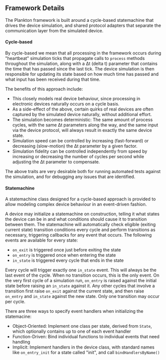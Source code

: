 ## Framework Details

The Plankton framework is built around a cycle-based statemachine that drives the device simulation, and shared protocol adapters that separate the communication layer from the simulated device.

#### Cycle-based

By cycle-based we mean that all processing in the framework occurs during "heartbeat" simulation ticks that propagate calls to `process` methods throughout the simulation, along with a Δt (delta t) parameter that contains the time that has passed since the last tick. The device simulation is then responsible for updating its state based on how much time has passed and what input has been received during that time.

The benefits of this approach include:

- This closely models real device behaviour, since processing in electronic devices naturally occurs on a cycle basis.
- As a side-effect of the above, certain quirks of real devices are often captured by the simulated device naturally, without additional effort.
- The simulation becomes deterministic: The same amount of process cycles, with the same Δt parameters along the way, and the same input via the device protocol, will always result in exactly the same device state.
- Simulation speed can be controlled by increasing (fast-forward) or decreasing (slow-motion) the Δt parameter by a given factor.
- Simulation fidelity can be controlled independently from speed by increasing or decreasing the number of cycles per second while adjusting the Δt parameter to compensate.

The above traits are very desirable both for running automated tests against the simulation, and for debugging any issues that are identified.

#### Statemachine

A statemachine class designed for a cycle-based approach is provided to allow modeling complex device behaviour in an event-driven fashion.

A device may initialize a statemachine on construction, telling it what states the device can be in and what conditions should cause it to transition between them. The statemachine will automatically check eligible (exiting current state) transition conditions every cycle and perform transitions as necessary, triggering callbacks for any event that occurs. The following events are available for every state:

- `on_exit` is triggered once just before exiting the state
- `on_entry` is triggered once when entering the state
- `in_state` is triggered every cycle that ends in the state

Every cycle will trigger exactly one `in_state` event. This will always be the last event of the cycle. When no transition occurs, this is the only event. On the very first cycle of a simulation run, `on_entry` is raised against the initial state before raising an `in_state` against it. Any other cycles that involve a transition first raise `on_exit` against the current state, and then raise `on_entry` and `in_state` against the new state. Only one transition may occur per cycle.

There are three ways to specify event handlers when initializing the statemacine:

- Object-Oriented: Implement one class per state, derived from `State`, which optionally contains up to one of each event handler
- Function-Driven: Bind individual functions to individual events that need handling
- Implicit: Implement handlers in the device class, with standard names like `on_entry_init` for a state called "init", and call `bindHandlersByName()`

